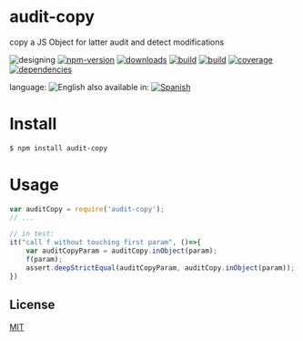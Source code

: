# audit-copy
copy a JS Object for latter audit and detect modifications


![designing](https://img.shields.io/badge/stability-designing-red.svg)
[![npm-version](https://img.shields.io/npm/v/audit-copy.svg)](https://npmjs.org/package/audit-copy)
[![downloads](https://img.shields.io/npm/dm/audit-copy.svg)](https://npmjs.org/package/audit-copy)
[![build](https://img.shields.io/travis/emilioplatzer/audit-copy/master.svg)](https://travis-ci.org/emilioplatzer/audit-copy)
[![build](https://github.com/emilioplatzer/audit-copy/actions/workflows/node.js.yml/badge.svg)](https://github.com/emilioplatzer/audit-copy/actions/workflows/node.js.yml)
[![coverage](https://img.shields.io/coveralls/emilioplatzer/audit-copy/master.svg)](https://coveralls.io/r/emilioplatzer/audit-copy)
[![dependencies](https://img.shields.io/david/emilioplatzer/audit-copy.svg)](https://david-dm.org/emilioplatzer/audit-copy)



language: ![English](https://raw.githubusercontent.com/codenautas/multilang/master/img/lang-en.png)
also available in:
[![Spanish](https://raw.githubusercontent.com/codenautas/multilang/master/img/lang-es.png)](LEEME.md)

# Install
```sh
$ npm install audit-copy
```
# Usage
```js
var auditCopy = require('audit-copy');
// ...

// in test:
it("call f without touching first param", ()=>{
    var auditCopyParam = auditCopy.inObject(param);
    f(param);
    assert.deepStrictEqual(auditCopyParam, auditCopy.inObject(param));
})
```

## License

[MIT](LICENSE)

